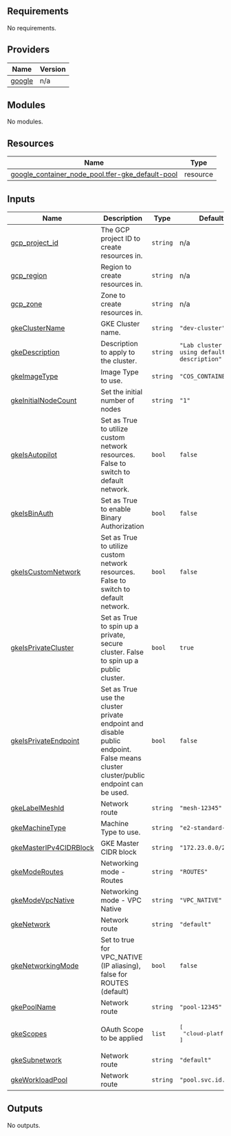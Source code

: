 ## Requirements

No requirements.

## Providers

| Name | Version |
|------|---------|
| <a name="provider_google"></a> [google](#provider\_google) | n/a |

## Modules

No modules.

## Resources

| Name | Type |
|------|------|
| [google_container_node_pool.tfer-gke_default-pool](https://registry.terraform.io/providers/hashicorp/google/latest/docs/resources/container_node_pool) | resource |

## Inputs

| Name | Description | Type | Default | Required |
|------|-------------|------|---------|:--------:|
| <a name="input_gcp_project_id"></a> [gcp\_project\_id](#input\_gcp\_project\_id) | The GCP project ID to create resources in. | `string` | n/a | yes |
| <a name="input_gcp_region"></a> [gcp\_region](#input\_gcp\_region) | Region to create resources in. | `string` | n/a | yes |
| <a name="input_gcp_zone"></a> [gcp\_zone](#input\_gcp\_zone) | Zone to create resources in. | `string` | n/a | yes |
| <a name="input_gkeClusterName"></a> [gkeClusterName](#input\_gkeClusterName) | GKE Cluster name. | `string` | `"dev-cluster"` | no |
| <a name="input_gkeDescription"></a> [gkeDescription](#input\_gkeDescription) | Description to apply to the cluster. | `string` | `"Lab cluster - using default description"` | no |
| <a name="input_gkeImageType"></a> [gkeImageType](#input\_gkeImageType) | Image Type to use. | `string` | `"COS_CONTAINERD"` | no |
| <a name="input_gkeInitialNodeCount"></a> [gkeInitialNodeCount](#input\_gkeInitialNodeCount) | Set the initial number of nodes | `string` | `"1"` | no |
| <a name="input_gkeIsAutopilot"></a> [gkeIsAutopilot](#input\_gkeIsAutopilot) | Set as True to utilize custom network resources. False to switch to default network. | `bool` | `false` | no |
| <a name="input_gkeIsBinAuth"></a> [gkeIsBinAuth](#input\_gkeIsBinAuth) | Set as True to enable Binary Authorization | `bool` | `false` | no |
| <a name="input_gkeIsCustomNetwork"></a> [gkeIsCustomNetwork](#input\_gkeIsCustomNetwork) | Set as True to utilize custom network resources. False to switch to default network. | `bool` | `false` | no |
| <a name="input_gkeIsPrivateCluster"></a> [gkeIsPrivateCluster](#input\_gkeIsPrivateCluster) | Set as True to spin up a private, secure cluster. False to spin up a public cluster. | `bool` | `true` | no |
| <a name="input_gkeIsPrivateEndpoint"></a> [gkeIsPrivateEndpoint](#input\_gkeIsPrivateEndpoint) | Set as True use the cluster private endpoint and disable public endpoint. False means cluster cluster/public endpoint can be used. | `bool` | `false` | no |
| <a name="input_gkeLabelMeshId"></a> [gkeLabelMeshId](#input\_gkeLabelMeshId) | Network route | `string` | `"mesh-12345"` | no |
| <a name="input_gkeMachineType"></a> [gkeMachineType](#input\_gkeMachineType) | Machine Type to use. | `string` | `"e2-standard-2"` | no |
| <a name="input_gkeMasterIPv4CIDRBlock"></a> [gkeMasterIPv4CIDRBlock](#input\_gkeMasterIPv4CIDRBlock) | GKE Master CIDR block | `string` | `"172.23.0.0/28"` | no |
| <a name="input_gkeModeRoutes"></a> [gkeModeRoutes](#input\_gkeModeRoutes) | Networking mode - Routes | `string` | `"ROUTES"` | no |
| <a name="input_gkeModeVpcNative"></a> [gkeModeVpcNative](#input\_gkeModeVpcNative) | Networking mode - VPC Native | `string` | `"VPC_NATIVE"` | no |
| <a name="input_gkeNetwork"></a> [gkeNetwork](#input\_gkeNetwork) | Network route | `string` | `"default"` | no |
| <a name="input_gkeNetworkingMode"></a> [gkeNetworkingMode](#input\_gkeNetworkingMode) | Set to true for VPC\_NATIVE (IP aliasing), false for ROUTES (default) | `bool` | `false` | no |
| <a name="input_gkePoolName"></a> [gkePoolName](#input\_gkePoolName) | Network route | `string` | `"pool-12345"` | no |
| <a name="input_gkeScopes"></a> [gkeScopes](#input\_gkeScopes) | OAuth Scope to be applied | `list` | <pre>[<br/>  "cloud-platform"<br/>]</pre> | no |
| <a name="input_gkeSubnetwork"></a> [gkeSubnetwork](#input\_gkeSubnetwork) | Network route | `string` | `"default"` | no |
| <a name="input_gkeWorkloadPool"></a> [gkeWorkloadPool](#input\_gkeWorkloadPool) | Network route | `string` | `"pool.svc.id.goog"` | no |

## Outputs

No outputs.
